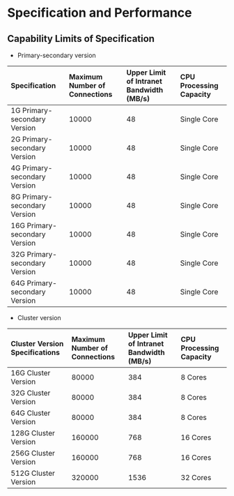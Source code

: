 ﻿# Specification and Performance

## Capability Limits of Specification

- Primary-secondary version

Specification|Maximum Number of Connections |Upper Limit of Intranet Bandwidth (MB/s) |CPU Processing Capacity
:---|:--|:--|:---
1G Primary-secondary Version|10000|48|Single Core
2G Primary-secondary Version|10000	|48	|Single Core
4G Primary-secondary Version|10000	|48	|Single Core
8G Primary-secondary Version|10000|48|Single Core
16G Primary-secondary Version|10000	|48	|Single Core
32G Primary-secondary Version|10000	|48	|Single Core
64G Primary-secondary Version|10000	|48	|Single Core

- Cluster version

Cluster Version Specifications|Maximum Number of Connections |Upper Limit of Intranet Bandwidth (MB/s) |CPU Processing Capacity
:---|:--|:--|:---
16G Cluster Version|80000|384|8 Cores
32G Cluster Version|80000|384|8 Cores
64G Cluster Version|80000|384|8 Cores
128G Cluster Version|160000|768|16 Cores
256G Cluster Version|160000|768|16 Cores
512G Cluster Version|320000|1536|32 Cores
